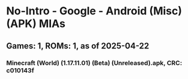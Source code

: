 # No-Intro - Google - Android (Misc) (APK) MIAs
## Games: 1, ROMs: 1, as of 2025-04-22

### Minecraft (World) (1.17.11.01) (Beta) (Unreleased).apk, CRC: c010143f
